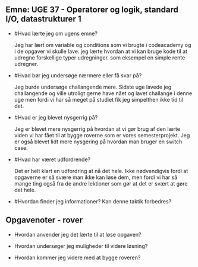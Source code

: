## Emne: UGE 37 - Operatorer og logik, standard I/O, datastrukturer 1

* #Hvad lærte jeg om ugens emne?

    Jeg har lært om variable og conditions som vi brugte i codeacademy og i de opgaver vi skulle lave. jeg lærte hvordan at vi kan bruge kode til at udregne forskellige typer udregninger. som eksempel en simple rente udregner. 

* #Hvad bør jeg undersøge nærmere eller få svar på?

    Jeg burde undersøge challangende mere. Sidste uge lavede jeg challangende og ville utroligt gerne have nået og lavet challange i denne uge men fordi vi har så meget på studiet fik jeg simpelthen ikke tid til det. 

* #Hvad er jeg blevet nysgerrig på?

    Jeg er blevet mere nysgerrig på hvordan at vi gør brug af den lærte viden vi har fået til at bygge roverne som er vores semesterprojekt. Jeg er også blevet lidt mere nysgering på hvordan man bruger en switch case. 

* #Hvad har været udfordrende? 

    Det er helt klart en udfordring at nå det hele. Ikke nødvendigvis fordi at opgaverne er så svære man ikke kan løse dem, men fordi vi har så mange ting også fra de andre lektioner som gør at det er svært at gøre det hele. 

* #Hvordan finder jeg informationer? Kan denne taktik forbedres? 



## Opgavenoter - rover

* Hvordan anvender jeg det lærte til at løse opgaven?

* Hvordan undersøger jeg muligheder til videre løsning?

* Hvordan kommer jeg videre med at bygge roveren?